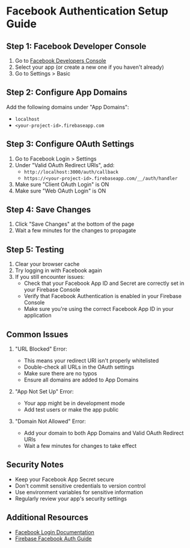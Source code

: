 # Facebook Authentication Setup Guide

## Step 1: Facebook Developer Console

1. Go to [Facebook Developers Console](https://developers.facebook.com)
2. Select your app (or create a new one if you haven't already)
3. Go to Settings > Basic

## Step 2: Configure App Domains

Add the following domains under "App Domains":
- `localhost`
- `<your-project-id>.firebaseapp.com`

## Step 3: Configure OAuth Settings

1. Go to Facebook Login > Settings
2. Under "Valid OAuth Redirect URIs", add:
   - `http://localhost:3000/auth/callback`
   - `https://<your-project-id>.firebaseapp.com/__/auth/handler`
3. Make sure "Client OAuth Login" is ON
4. Make sure "Web OAuth Login" is ON

## Step 4: Save Changes

1. Click "Save Changes" at the bottom of the page
2. Wait a few minutes for the changes to propagate

## Step 5: Testing

1. Clear your browser cache
2. Try logging in with Facebook again
3. If you still encounter issues:
   - Check that your Facebook App ID and Secret are correctly set in your Firebase Console
   - Verify that Facebook Authentication is enabled in your Firebase Console
   - Make sure you're using the correct Facebook App ID in your application

## Common Issues

1. "URL Blocked" Error:
   - This means your redirect URI isn't properly whitelisted
   - Double-check all URLs in the OAuth settings
   - Make sure there are no typos
   - Ensure all domains are added to App Domains

2. "App Not Set Up" Error:
   - Your app might be in development mode
   - Add test users or make the app public

3. "Domain Not Allowed" Error:
   - Add your domain to both App Domains and Valid OAuth Redirect URIs
   - Wait a few minutes for changes to take effect

## Security Notes

- Keep your Facebook App Secret secure
- Don't commit sensitive credentials to version control
- Use environment variables for sensitive information
- Regularly review your app's security settings

## Additional Resources

- [Facebook Login Documentation](https://developers.facebook.com/docs/facebook-login)
- [Firebase Facebook Auth Guide](https://firebase.google.com/docs/auth/web/facebook-login)
